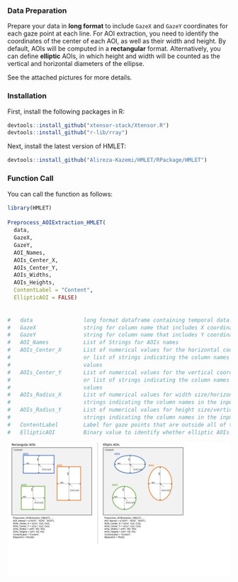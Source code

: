 ### Data Preparation

Prepare your data in **long format** to include `GazeX` and `GazeY` coordinates for each gaze point at each line. For AOI extraction, you need to identify the coordinates of the center of each AOI, as well as their width and height. By default, AOIs will be computed in a **rectangular** format. Alternatively, you can define **elliptic** AOIs, in which height and width will be counted as the vertical and horizontal diameters of the ellipse. 

See the attached pictures for more details.

### Installation

First, install the following packages in R:

```r
devtools::install_github("xtensor-stack/Xtensor.R")
devtools::install_github("r-lib/rray")
```
Next, install the latest version of HMLET:

```r
devtools::install_github("Alireza-Kazemi/HMLET/RPackage/HMLET")
```
### Function Call
You can call the function as follows:

```r
library(HMLET)

Preprocess_AOIExtraction_HMLET(
  data,
  GazeX,
  GazeY,
  AOI_Names,
  AOIs_Center_X,
  AOIs_Center_Y,
  AOIs_Widths,
  AOIs_Heights,
  ContentLabel = "Content",
  EllipticAOI = FALSE)
  
  
# 	data				long format dataframe containing temporal data.
#	GazeX 				string for column name that includes X coordinate of gazepoints
#	GazeY 				string for column name that includes Y coordinate of gazepoints
#	AOI_Names 			List of Strings for AOIs names
#	AOIs_Center_X 		List of numerical values for the horizontal coordinate of the center of all AOIs
#						or list of strings indicating the column names in the input data that have these
#						values
#	AOIs_Center_Y 		List of numerical values for the vertical coordinate of the center of all AOIs
#						or list of strings indicating the column names in the input data that have these
#						values
#	AOIs_Radius_X 		List of numerical values for width size/horizontal diameter of all AOIs or list of
#						strings indicating the column names in the input data that have these values
#	AOIs_Radius_Y 		List of numerical values for height size/vertical diameter of all AOIs or list of
#						strings indicating the column names in the input data that have these values.
#	ContentLabel 		Label for gaze points that are outside all of the AOIs, defaults to "Content"
#	EllipticAOI 		Binary value to identify whether elliptic AOIs should be used instead of rectangular ones, defaults to FALSE

 ```

![AOI Parameters Example](AOIExtractionParameters.jpg)